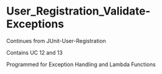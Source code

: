 # User_Registration_Validate-Exceptions

Continues from JUnit-User-Registration

Contains UC 12 and 13

Programmed for Exception Handling and Lambda Functions

